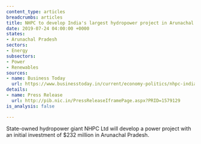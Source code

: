 ```yaml
---
content_type: articles
breadcrumbs: articles
title: NHPC to develop India's largest hydropower project in Arunachal Pradesh
date: 2019-07-24 04:00:00 +0000
states:
- Arunachal Pradesh
sectors:
- Energy
subsectors:
- Power
- Renewables
sources:
- name: Business Today
  url: https://www.businesstoday.in/current/economy-politics/nhpc-indias-largest-hydropower-project-arunachal-pradesh-cabinet-approval-dibang-power-project/story/365882.html
details:
- name: Press Release
  url: http://pib.nic.in/PressReleaseIframePage.aspx?PRID=1579129
is_analysis: false

---
```

State-owned hydropower giant NHPC Ltd will develop a power project with an initial investment of $232 million in Arunachal Pradesh.